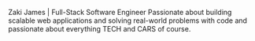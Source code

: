 Zaki James | Full-Stack Software Engineer
Passionate about building scalable web applications and solving real-world problems with code and passionate about everything TECH and CARS of course.


